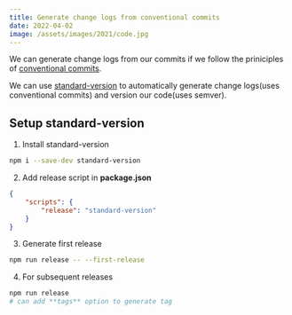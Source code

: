 ```yaml
---
title: Generate change logs from conventional commits
date: 2022-04-02
image: /assets/images/2021/code.jpg
---
```


We can generate change logs from our commits if we follow the priniciples of [conventional commits](https://www.conventionalcommits.org/en/v1.0.0-beta.4/).

We can use [standard-version](https://github.com/conventional-changelog/standard-version) to automatically generate change logs(uses conventional commits) and version our code(uses semver).

## Setup **standard-version**

1. Install standard-version

```sh
npm i --save-dev standard-version
```

2. Add release script in **package.json**

```json
{
    "scripts": {
        "release": "standard-version"
    }
}
```

3. Generate first release

```sh
npm run release -- --first-release
```

4. For subsequent releases

```sh
npm run release
# can add **tags** option to generate tag
```
